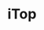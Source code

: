 ---
draft: false
title: iTop
content:
  id: itop
  name: iTop
  logo: /images/hosting-and-infrastructure/infrastructure/itop/logo.png
  website: https://www.combodo.com/?lang=en
  iframe_website: /website-iframe/hosting-and-infrastructure/infrastructure/itop
  dashboardImage: /images/hosting-and-infrastructure/infrastructure/itop/screenshot-1.png
  short_description: iTop adapts to the needs of digital businesses to manage multiple customers, contracts and SLAs
  description: Designed by experienced IT service professionals, iTop has been created to manage the complexity of shared infrastructures. iTop gives you the ability to analyze the impact of an incident or a change on the various services and contracts that you have to fulfil.
  features:
    - title: 100% Customizable
      description: Ready to use, iTop adapts to your needs and processes without writing a single line of code
    - title: An ERP for IT
      description: Shared referential + Industrialized services = Best Customer Satisfaction
    - title: Problem Management
      description: "To avoid repetition of incidents, the problem management module is the analysts' tool, contributing to the pool of knowledge for common mistakes"
    - title: Customizable Workflow
      description: The life cycle of the tickets or the list of tasks to perform for the achievement of a process can be set to fit each organization
  screenshots:
    - /images/hosting-and-infrastructure/infrastructure/itop/screenshot-1.png
    - /images/hosting-and-infrastructure/infrastructure/itop/screenshot-2.png
---
